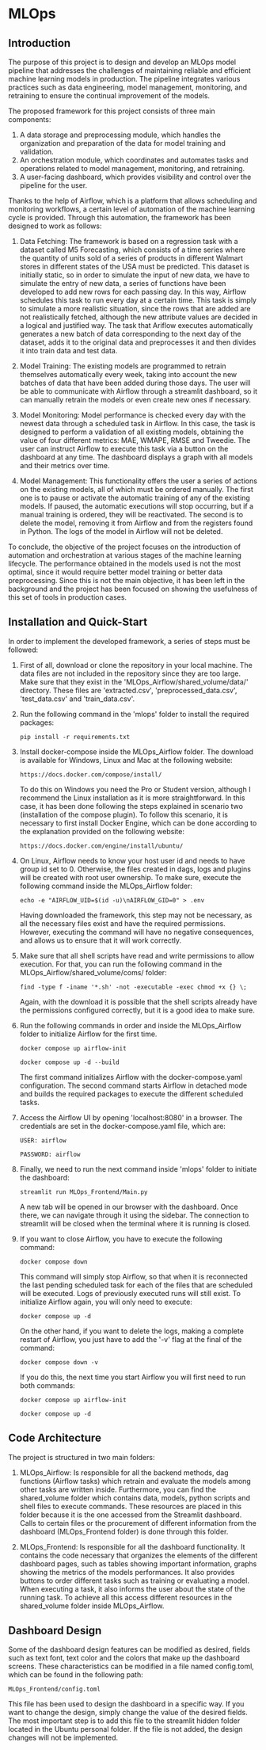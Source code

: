 # MLOps

## Introduction

The purpose of this project is to design and develop an MLOps model pipeline that addresses the challenges of 
maintaining reliable and efficient machine learning models in production. The pipeline integrates various practices 
such as data engineering, model management, monitoring, and retraining to ensure the continual improvement of the models.


The proposed framework for this project consists of three main components:

1. A data storage and preprocessing module, which handles the organization and preparation of the data for model training 
and validation.
2. An orchestration module, which coordinates and automates tasks and operations related to model 
management, monitoring, and retraining. 
3. A user-facing dashboard, which provides visibility and control over the pipeline for the user.

Thanks to the help of Airflow, which is a platform that allows scheduling and monitoring workflows,
a certain level of automation of the machine learning cycle is provided. Through this automation, the 
framework has been designed to work as follows:

1. Data Fetching: The framework is based on a regression task with a dataset called M5 Forecasting, which consists of a time series where 
the quantity of units sold of a series of products in different Walmart stores in different states of the USA must be 
predicted. This dataset is initially static, so in order to simulate the input of new data, we have to simulate the 
entry of new data, a series of functions have been developed to add new rows for each passing day. In this way, Airflow 
schedules this task to run every day at a certain time. This task is simply to simulate a more realistic situation, 
since the rows that are added are not realistically fetched, although the new attribute values are decided in a logical 
and justified way. The task that Ariflow executes automatically generates a new batch of data corresponding to the next 
day of the dataset, adds it to the original data and preprocesses it and then divides it into train data and test data.

2. Model Training: The existing models are programmed to retrain themselves automatically every week, taking into 
account the new batches of data that have been added during those days. The user will be able to communicate with
Airflow through a streamlit dashboard, so it can manually retrain the models or even create new ones if necessary.

3. Model Monitoring: Model performance is checked every day with the newest data through a scheduled task in Airflow.
In this case, the task is designed to perform a validation of all existing models, obtaining the value of four different
metrics: MAE, WMAPE, RMSE and Tweedie. The user can instruct Airflow to execute this task via a button on the dashboard 
at any time. The dashboard displays a graph with all models and their metrics over time.

4. Model Management: This functionality offers the user a series of actions on the existing models, all of which must 
be ordered manually. The first one is to pause or activate the automatic training of any of the existing models. 
If paused, the automatic executions will stop occurring, but if a manual training is ordered, they will be reactivated. 
The second is to delete the model, removing it from Airflow and from the registers found in Python. The logs of the 
model in Airflow will not be deleted.

To conclude, the objective of the project focuses on the introduction of automation and orchestration at various stages of the 
machine learning lifecycle. The performance obtained in the models used is not the most optimal, since it would 
require better model training or better data preprocessing. Since this is not the main objective, it has been left 
in the background and the project has been focused on showing the usefulness of this set of tools in production cases.

## Installation and Quick-Start

In order to implement the developed framework, a series of steps must be followed:

1. First of all, download or clone the repository in your local machine. The data files are not included in the
repository since they are too large. Make sure that they exist in the 'MLOps_Airflow/shared_volume/data/' directory. 
These files are 'extracted.csv', 'preprocessed_data.csv', 'test_data.csv' and 'train_data.csv'.


2. Run the following command in the 'mlops' folder to install the required packages:
    ```commandline
    pip install -r requirements.txt
    ```

3. Install docker-compose inside the MLOps_Airflow folder. The download is available for Windows, Linux and Mac at the 
following website: 
    ```url
    https://docs.docker.com/compose/install/
    ```
    To do this on Windows you need the Pro or Student version, although I recommend the Linux installation as it is more 
    straightforward. In this case, it has been done following the steps explained in scenario two (installation of the 
    compose plugin). To follow this scenario, it is necessary to first install Docker Engine, which can be done 
    according to the explanation provided on the following website:
    ```url
    https://docs.docker.com/engine/install/ubuntu/
    ```

4. On Linux, Airflow needs to know your host user id and needs to have group id set to 0. Otherwise, the files 
created in dags, logs and plugins will be created with root user ownership. To make sure, execute the following 
command inside the MLOps_Airflow folder:
    ```commandline
    echo -e "AIRFLOW_UID=$(id -u)\nAIRFLOW_GID=0" > .env
    ```
    Having downloaded the framework, this step may not be necessary, as all the necessary files exist and have the required 
    permissions. However, executing the command will have no negative consequences, and allows us to ensure that it will 
    work correctly.


5. Make sure that all shell scripts have read and write permissions to allow execution. For that, you can run the following
command in the MLOps_Airflow/shared_volume/coms/ folder:
    ```commandline
    find -type f -iname '*.sh' -not -executable -exec chmod +x {} \;
    ```
    Again, with the download it is possible that the shell scripts already have the permissions configured correctly, 
    but it is a good idea to make sure.


6. Run the following commands in order and inside the MLOps_Airflow folder to initialize Airflow for the first time. 
    ```commandline
    docker compose up airflow-init
    
    docker compose up -d --build
    ```
   The first command initializes Airflow with the docker-compose.yaml configuration. The second command starts Airflow 
   in detached mode and builds the required packages to execute the different scheduled tasks. 


7. Access the Airflow UI by opening 'localhost:8080' in a browser. The credentials are set in the 
docker-compose.yaml file, which are:
    ```credentials
    USER: airflow
    
    PASSWORD: airflow
    ```

8. Finally, we need to run the next command inside 'mlops' folder to initiate the dashboard:
    ```commandline
    streamlit run MLOps_Frontend/Main.py
    ```
    A new tab will be opened in our browser with the dashboard. Once there, we can navigate through it using the sidebar.
    The connection to streamlit will be closed when the terminal where it is running is closed.


9. If you want to close Airflow, you have to execute the following command:
    ```commandline
    docker compose down
    ```
   This command will simply stop Airflow, so that when it is reconnected the last pending scheduled task for each 
   of the files that are scheduled will be executed. Logs of previously executed runs will still exist. To initialize
   Airflow again, you will only need to execute:
    ```commandline
    docker compose up -d
    ```
    On the other hand, if you want to delete the logs, making a complete restart of Airflow, you just have to add 
    the '-v' flag at the final of the command:
    ```commandline
    docker compose down -v
    ```
    If you do this, the next time you start Airflow you will first need to run both commands:
    ```commandline
    docker compose up airflow-init
    
    docker compose up -d
    ```


## Code Architecture
The project is structured in two main folders:
1. MLOps_Airflow: Is responsible for all the backend methods, dag functions (Airflow tasks) which retrain and 
evaluate the models among other tasks are written inside. Furthermore, you can find the shared_volume folder which 
contains data, models, python scripts and shell files to execute commands. These resources are placed in this folder
because it is the one accessed from the Streamlit dashboard. Calls to certain files or the procurement of different 
information from the dashboard (MLOps_Frontend folder) is done through this folder.


2. MLOps_Frontend: Is responsible for all the dashboard functionality. It contains the code necessary that organizes
the elements of the different dashboard pages, such as tables showing important information, graphs showing the metrics
of the models performances. It also provides buttons to order different tasks such as training or evaluating a model.
When executing a task, it also informs the user about the state of the running task. To achieve all this access 
different resources in the shared_volume folder inside MLOps_Airflow.


## Dashboard Design
Some of the dashboard design features can be modified as desired, fields such as text font, text color and the colors 
that make up the dashboard screens. These characteristics can be modified in a file named config.toml, which can be 
found in the following path:
```path
MLOps_Frontend/config.toml
```
This file has been used to design the dashboard in a specific way. If you want to change the design, simply change the 
value of the desired fields. The most important step is to add this file to the streamlit hidden folder located in 
the Ubuntu personal folder. If the file is not added, the design changes will not be implemented.
